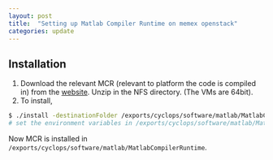 ```yaml
---
layout: post
title:  "Setting up Matlab Compiler Runtime on memex openstack"
categories: update
---
```


## Installation
1. Download the relevant MCR (relevant to platform the code is compiled in) from 
the [website](http://www.mathworks.com/products/compiler/mcr/). Unzip in the NFS directory. (The VMs are 64bit).
2. To install,

```bash
$ ./install -destinationFolder /exports/cyclops/software/matlab/MatlabCompilerRuntime -mode silent -agreeToLicense yes
# set the environment variables in /exports/cyclops/software/matlab/MatlabCompilerRuntime/v81/add_env.sh
```

Now MCR is installed in `/exports/cyclops/software/matlab/MatlabCompilerRuntime`.

